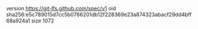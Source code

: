 version https://git-lfs.github.com/spec/v1
oid sha256:e5c789015d7cc5b0766201db12f228369e23a874323abacf29dd4bff68a924a1
size 1072
